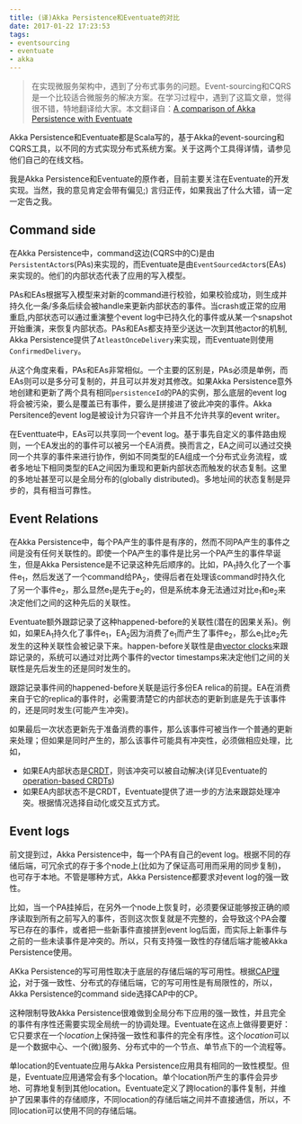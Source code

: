 ```yaml
---
title: (译)Akka Persistence和Eventuate的对比
date: 2017-01-22 17:23:53
tags:
- eventsourcing
- eventuate
- akka
---
```

> 在实现微服务架构中，遇到了分布式事务的问题。Event-sourcing和CQRS是一个比较适合微服务的解决方案。在学习过程中，遇到了这篇文章，觉得很不错，特地翻译给大家。本文翻译自：[A comparison of Akka Persistence with Eventuate](http://krasserm.github.io/2015/05/25/akka-persistence-eventuate-comparison/)

Akka Persistence和Eventuate都是Scala写的，基于Akka的event-sourcing和CQRS工具，以不同的方式实现分布式系统方案。关于这两个工具得详情，请参见他们自己的在线文档。

我是Akka Persistence和Eventuate的原作者，目前主要关注在Eventuate的开发实现。当然，我的意见肯定会带有偏见;) 言归正传，如果我出了什么大错，请一定一定告之我。

## Command side
在Akka Persistence中，command这边(CQRS中的C)是由`PersistentActor`s(PAs)来实现的，而Eventuate是由`EventSourcedActor`s(EAs)来实现的。他们的内部状态代表了应用的写入模型。

PAs和EAs根据写入模型来对新的command进行校验，如果校验成功，则生成并持久化一条/多条后续会被handle来更新内部状态的事件。当crash或正常的应用重启,内部状态可以通过重演整个event log中已持久化的事件或从某一个snapshot开始重演，来恢复内部状态。PAs和EAs都支持至少送达一次到其他actor的机制, Akka Persistence提供了`AtleastOnceDelivery`来实现，而Eventuate则使用`ConfirmedDelivery`。

从这个角度来看，PAs和EAs非常相似。一个主要的区别是，PAs必须是单例，而EAs则可以是多分可复制的，并且可以并发对其修改。如果Akka Persistence意外地创建和更新了两个具有相同`persistenceId`的PA的实例，那么底层的event log将会被污染，要么是覆盖已有事件，要么是拼接进了彼此冲突的事件。Akka Persitence的event log是被设计为只容许一个并且不允许共享的event writer。

在Eventtuate中，EAs可以共享同一个event log。基于事先自定义的事件路由规则，一个EA发出的的事件可以被另一个EA消费。换而言之，EA之间可以通过交换同一个共享的事件来进行协作，例如不同类型的EA组成一个分布式业务流程，或者多地址下相同类型的EA之间因为重现和更新内部状态而触发的状态复制。这里的多地址甚至可以是全局分布的(globally distributed)。多地址间的状态复制是异步的，具有相当可靠性。

## Event Relations
在Akka Persistence中，每个PA产生的事件是有序的，然而不同PA产生的事件之间是没有任何关联性的。即使一个PA产生的事件是比另一个PA产生的事件早诞生，但是Akka Persistence是不记录这种先后顺序的。比如，PA<sub>1</sub>持久化了一个事件e<sub>1</sub>，然后发送了一个command给PA<sub>2</sub>，使得后者在处理该command时持久化了另一个事件e<sub>2</sub>，那么显然e<sub>1</sub>是先于e<sub>2</sub>的，但是系统本身无法通过对比e<sub>1</sub>和e<sub>2</sub>来决定他们之间的这种先后的关联性。

Eventuate额外跟踪记录了这种happened-before的关联性(潜在的因果关系)。例如，如果EA<sub>1</sub>持久化了事件e<sub>1</sub>，EA<sub>2</sub>因为消费了e<sub>1</sub>而产生了事件e<sub>2</sub>，那么e<sub>1</sub>比e<sub>2</sub>先发生的这种关联性会被记录下来。happen-before关联性是由[vector clocks](http://rbmhtechnology.github.io/eventuate/architecture.html#vector-clocks)来跟踪记录的，系统可以通过对比两个事件的vector timestamps来决定他们之间的关联性是先后发生的还是同时发生的。

跟踪记录事件间的happened-before关联是运行多份EA relica的前提。EA在消费来自于它的replica的事件时，必需要清楚它的内部状态的更新到底是先于该事件的，还是同时发生(可能产生冲突)。

如果最后一次状态更新先于准备消费的事件，那么该事件可被当作一个普通的更新来处理；但如果是同时产生的，那么该事件可能具有冲突性，必须做相应处理，比如，
* 如果EA内部状态是[CRDT](http://en.wikipedia.org/wiki/Conflict-free_replicated_data_type)，则该冲突可以被自动解决(详见Eventuate的[operation-based CRDTs](http://rbmhtechnology.github.io/eventuate/user-guide.html#operation-based-crdts))
* 如果EA内部状态不是CRDT，Eventuate提供了进一步的方法来跟踪处理冲突。根据情况选择自动化或交互式方式。

## Event logs
前文提到过，Akka Persistence中，每一个PA有自己的event log。根据不同的存储后端，可冗余式的存于多个node上(比如为了保证高可用而采用的同步复制)，也可存于本地。不管是哪种方式，Akka Persistence都要求对event log的强一致性。

比如，当一个PA挂掉后，在另外一个node上恢复时，必须要保证能够按正确的顺序读取到所有之前写入的事件，否则这次恢复就是不完整的，会导致这个PA会覆写已存在的事件，或者把一些新事件直接拼到event log后面，而实际上新事件与之前的一些未读事件是冲突的。所以，只有支持强一致性的存储后端才能被Akka Persistence使用。

AKka Persistence的写可用性取决于底层的存储后端的写可用性。根据[CAP理论](http://en.wikipedia.org/wiki/CAP_theorem)，对于强一致性、分布式的存储后端，它的写可用性是有局限性的，所以，Akka Persistence的command side选择CAP中的CP。

这种限制导致Akka Persistence很难做到全局分布下应用的强一致性，并且完全的事件有序性还需要实现全局统一的协调处理。Eventuate在这点上做得要更好：它只要求在一个*location*上保持强一致性和事件的完全有序性。这个*location*可以是一个数据中心、一个(微)服务、分布式中的一个节点、单节点下的一个流程等。

单location的Eventuate应用与Akka Persistence应用具有相同的一致性模型。但是，Eventuate应用通常会有多个location。单个location所产生的事件会异步地、可靠地复制到其他location。Eventuate定义了跨location的事件复制，并维护了因果事件的存储顺序，不同location的存储后端之间并不直接通信，所以，不同location可以使用不同的存储后端。
